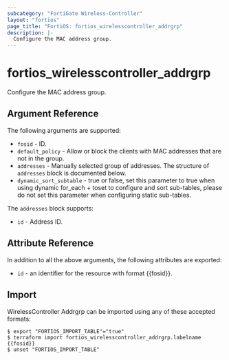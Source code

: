 ```yaml
---
subcategory: "FortiGate Wireless-Controller"
layout: "fortios"
page_title: "FortiOS: fortios_wirelesscontroller_addrgrp"
description: |-
  Configure the MAC address group.
---
```


# fortios_wirelesscontroller_addrgrp
Configure the MAC address group.

## Argument Reference

The following arguments are supported:

* `fosid` - ID.
* `default_policy` - Allow or block the clients with MAC addresses that are not in the group.
* `addresses` - Manually selected group of addresses. The structure of `addresses` block is documented below.
* `dynamic_sort_subtable` - true or false, set this parameter to true when using dynamic for_each + toset to configure and sort sub-tables, please do not set this parameter when configuring static sub-tables.

The `addresses` block supports:

* `id` - Address ID.


## Attribute Reference

In addition to all the above arguments, the following attributes are exported:
* `id` - an identifier for the resource with format {{fosid}}.

## Import

WirelessController Addrgrp can be imported using any of these accepted formats:
```
$ export "FORTIOS_IMPORT_TABLE"="true"
$ terraform import fortios_wirelesscontroller_addrgrp.labelname {{fosid}}
$ unset "FORTIOS_IMPORT_TABLE"
```

